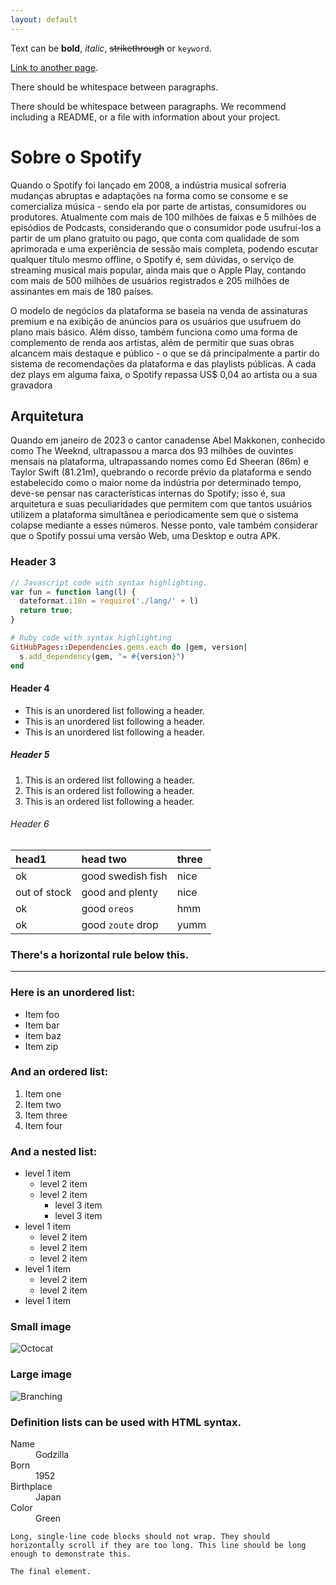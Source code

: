 ```yaml
---
layout: default
---
```


Text can be **bold**, _italic_, ~~strikethrough~~ or `keyword`.

[Link to another page](./another-page.html).

There should be whitespace between paragraphs.

There should be whitespace between paragraphs. We recommend including a README, or a file with information about your project.

# Sobre o Spotify

Quando o Spotify foi lançado em 2008, a indústria musical sofreria mudanças abruptas e adaptações na forma como se consome e se comercializa música - sendo ela por parte de artistas, consumidores ou produtores. Atualmente com mais de 100 milhões de faixas e 5 milhões de episódios de Podcasts, considerando que o consumidor pode usufruí-los a partir de um plano gratuito ou pago, que conta com qualidade de som aprimorada e uma experiência de sessão mais completa, podendo escutar qualquer título mesmo offline, o Spotify é, sem dúvidas, o serviço de streaming musical mais popular, ainda mais que o Apple Play, contando com mais de 500 milhões de usuários registrados e 205 milhões de assinantes em mais de 180 países.

O modelo de negócios da plataforma se baseia na venda de assinaturas premium e na exibição de anúncios para os usuários que usufruem do plano mais básico. Além disso, também funciona como uma forma de complemento de renda aos artistas, além de permitir que suas obras alcancem mais destaque e público - o que se dá principalmente a partir do sistema de recomendações da plataforma e das playlists públicas. A cada dez plays em alguma faixa, o Spotify repassa US$ 0,04 ao artista ou a sua gravadora 


## Arquitetura

Quando em janeiro de 2023 o cantor canadense Abel Makkonen, conhecido como The Weeknd, ultrapassou a marca dos 93 milhões de ouvintes mensais na plataforma, ultrapassando nomes como Ed Sheeran (86m) e Taylor Swift (81.21m), quebrando o recorde prévio da plataforma e sendo estabelecido como o maior nome da indústria por determinado tempo, deve-se pensar nas características internas do Spotify; isso é, sua arquitetura e suas peculiaridades que permitem com que tantos usuários utilizem a plataforma simultânea e periodicamente sem que o sistema colapse mediante a esses números. Nesse ponto, vale também considerar que o Spotify possui uma versão Web, uma Desktop e outra APK.

### Header 3

```js
// Javascript code with syntax highlighting.
var fun = function lang(l) {
  dateformat.i18n = require('./lang/' + l)
  return true;
}
```

```ruby
# Ruby code with syntax highlighting
GitHubPages::Dependencies.gems.each do |gem, version|
  s.add_dependency(gem, "= #{version}")
end
```

#### Header 4

*   This is an unordered list following a header.
*   This is an unordered list following a header.
*   This is an unordered list following a header.

##### Header 5

1.  This is an ordered list following a header.
2.  This is an ordered list following a header.
3.  This is an ordered list following a header.

###### Header 6

| head1        | head two          | three |
|:-------------|:------------------|:------|
| ok           | good swedish fish | nice  |
| out of stock | good and plenty   | nice  |
| ok           | good `oreos`      | hmm   |
| ok           | good `zoute` drop | yumm  |

### There's a horizontal rule below this.

* * *

### Here is an unordered list:

*   Item foo
*   Item bar
*   Item baz
*   Item zip

### And an ordered list:

1.  Item one
1.  Item two
1.  Item three
1.  Item four

### And a nested list:

- level 1 item
  - level 2 item
  - level 2 item
    - level 3 item
    - level 3 item
- level 1 item
  - level 2 item
  - level 2 item
  - level 2 item
- level 1 item
  - level 2 item
  - level 2 item
- level 1 item

### Small image

![Octocat](https://github.githubassets.com/images/icons/emoji/octocat.png)

### Large image

![Branching](https://guides.github.com/activities/hello-world/branching.png)


### Definition lists can be used with HTML syntax.

<dl>
<dt>Name</dt>
<dd>Godzilla</dd>
<dt>Born</dt>
<dd>1952</dd>
<dt>Birthplace</dt>
<dd>Japan</dd>
<dt>Color</dt>
<dd>Green</dd>
</dl>

```
Long, single-line code blocks should not wrap. They should horizontally scroll if they are too long. This line should be long enough to demonstrate this.
```

```
The final element.
```
